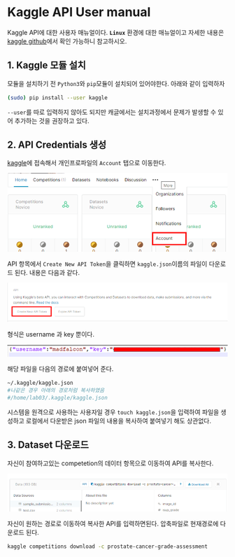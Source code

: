 # Kaggle API User manual

Kaggle API에 대한 사용자 매뉴얼이다. **`Linux`** 환경에 대한 매뉴얼이고 자세한 내용은 [kaggle github](https://github.com/Kaggle/kaggle-api)에서 확인 가능하니 참고하시오.



## 1. Kaggle 모듈 설치

모듈을 설치하기 전 `Python3`와 `pip`모듈이 설치되어 있어야한다. 아래와 같이 입력하자

```bash
(sudo) pip install --user kaggle
```

`--user`를 따로 입력하지 않아도 되지만 캐글에서는 설치과정에서 문제가 발생할 수 있어 추가하는 것을 권장하고 있다.

## 2. API Credentials 생성

[kaggle](https://www.kaggle.com/)에 접속해서 개인프로파일의 `Account` 탭으로 이동한다.

<img src="images/kaggle_API_user_manual/image-20200501101813832.png" alt="image-20200501101813832" style="zoom:80%;" />

API 항목에서 `Create New API Token`을 클릭하면 `kaggle.json`이름의 파일이 다운로드 된다. 내용은 다음과 같다.

<img src="images/kaggle_API_user_manual/image-20200501101951471.png" alt="image-20200501101951471" style="zoom:80%;" />

형식은 username 과 key 뿐이다.

<img src="images/kaggle_API_user_manual/image-20200501102820905.png" alt="image-20200501102820905" style="zoom:80%;" />



해당 파일을 다음의 경로에 붙여넣어 준다.

```bash
~/.kaggle/kaggle.json
#나같은 경우 아래의 경로처럼 복사하였음
#/home/lab03/.kaggle/kaggle.json
```

시스템을 원격으로 사용하는 사용자일 경우 `touch kaggle.json`을 입력하여 파일을 생성하고 로컬에서 다운받은 json 파일의 내용을 복사하여 붙여넣기 해도 상관없다.





## 3. Dataset 다운로드

자신이 참여하고있는 competetion의 데이터 항목으로 이동하여 API를 복사한다.

<img src="images/kaggle_API_user_manual/image-20200501103233230.png" alt="image-20200501103233230" style="zoom:80%;" />

자신이 원하는 경로로 이동하여 복사한 API를 입력하면된다. 압축파일로 현재경로에 다운로드 된다.

```bash
kaggle competitions download -c prostate-cancer-grade-assessment
```

